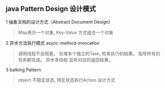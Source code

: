 ## java Pattern Design 设计模式

1 抽象文档的设计方式（Abstract Document Design）
> Map表示一个对象,  Key-Value 方式组合一个对象

2 异步方法执行模式 async-method-invocation
> 调用线程不会阻塞， 处理多个独立的Task, 检索执行的结果。 指导所有的任务都完成。
> 异步多线程 监听对应的返回结果。

3 balking Pattern
> object 不稳定状态, 特定状态执行Action 设计方式
